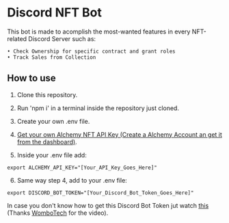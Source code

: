 # Discord NFT Bot

This bot is made to acomplish the most-wanted features in every NFT-related Discord Server such as:

    • Check Ownership for specific contract and grant roles
    • Track Sales from Collection

## How to use

1. Clone this repository.

2. Run 'npm i' in a terminal inside the repository just cloned.

3. Create your own .env file. 

4. [Get your own Alchemy NFT API Key (Create a Alchemy Account an get it from the dashboard)](https://dashboard.alchemyapi.io/). 

5. Inside your .env file add: 
```
export ALCHEMY_API_KEY="[Your_API_Key_Goes_Here]" 
```
6. Same way step 4, add to your .env file:
```
export DISCORD_BOT_TOKEN="[Your_Discord_Bot_Token_Goes_Here]" 
```
In case you don't know how to get this Discord Bot Token jut watch [this](https://youtu.be/aI4OmIbkJH8)  (Thanks [WomboTech](https://www.youtube.com/channel/UCy82K7hqBFfbJ4whW-q_bKw) for the video).

